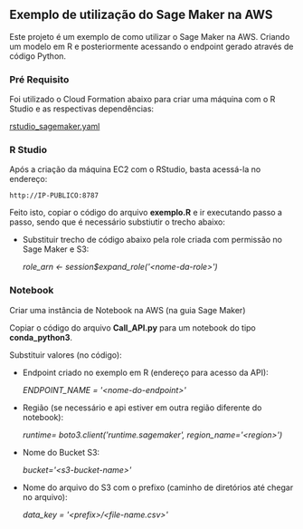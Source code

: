 ## Exemplo de utilização do Sage Maker na AWS

Este projeto é um exemplo de como utilizar o Sage Maker na AWS. Criando um modelo em R e posteriormente acessando o endpoint gerado através de código Python.

### Pré Requisito

Foi utilizado o Cloud Formation abaixo para criar uma máquina com o R Studio e as respectivas dependências:
	
[rstudio_sagemaker.yaml](https://s3.amazonaws.com/aws-ml-blog/artifacts/build-sagemaker-models-with-r/rstudio_sagemaker.yaml)
	
### R Studio

Após a criação da máquina EC2 com o RStudio, basta acessá-la no endereço:
	
	http://IP-PUBLICO:8787
	
Feito isto, copiar o código do arquivo **exemplo.R** e ir executando passo a passo, sendo que é necessário substiutir o trecho abaixo:

* Substituir trecho de código abaixo pela role criada com permissão no Sage Maker e S3:
	
	*role_arn <- session$expand_role('\<nome-da-role\>')*
		
### Notebook

Criar uma instância de Notebook na AWS (na guia Sage Maker)

Copiar o código do arquivo **Call_API.py** para um notebook do tipo **conda_python3**.

Substituir valores (no código):
	
* Endpoint criado no exemplo em R (endereço para acesso da API):
	
	*ENDPOINT_NAME = '\<nome-do-endpoint\>'*

* Região (se necessário e api estiver em outra região diferente do notebook):
	
	*runtime= boto3.client('runtime.sagemaker', region_name='\<region\>')*

* Nome do Bucket S3:
	
	*bucket='\<s3-bucket-name\>'*

* Nome do arquivo do S3 com o prefixo (caminho de diretórios até chegar no arquivo):
	
	*data_key = '\<prefix\>/\<file-name.csv\>'*
